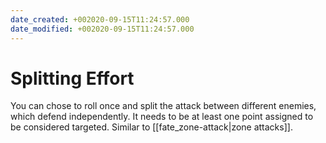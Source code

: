 ```yaml
---
date_created: +002020-09-15T11:24:57.000
date_modified: +002020-09-15T11:24:57.000
---
```


# Splitting Effort

You can chose to roll once and split the attack between different enemies, which defend independently. It needs to be at least one point assigned to be considered targeted. Similar to [[fate_zone-attack|zone attacks]].

